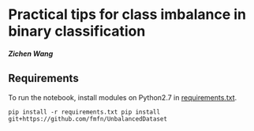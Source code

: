 # Practical tips for class imbalance in binary classification
#### _Zichen Wang_

## Requirements
To run the notebook, install modules on Python2.7 in [requirements.txt](https://github.com/wangz10/class_imbalance/blob/master/requirements.txt).

`
pip install -r requirements.txt
pip install git+https://github.com/fmfn/UnbalancedDataset
`
